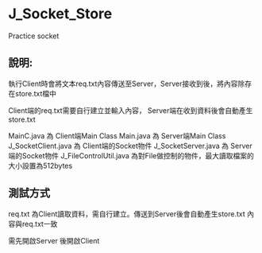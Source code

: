 # J_Socket_Store
Practice socket

## 說明:
執行Client時會將文本req.txt內容傳送至Server，Server接收到後，將內容除存在store.txt檔中

Client端的req.txt需要自行建立並輸入內容，
Server端在收到資料後會自動產生store.txt

MainC.java 為 Client端Main Class
Main.java 為 Server端Main Class
J_SocketClient.java 為 Client端的Socket物件 
J_SocketServer.java 為 Server端的Socket物件
J_FileControlUtil.java 為對File做控制的物件，最大讀取檔案的大小設置為512bytes


## 測試方式
req.txt 為Client讀取資料，需自行建立。傳送到Server後會自動產生store.txt 內容與req.txt一致

需先開啟Server 後開啟Client
